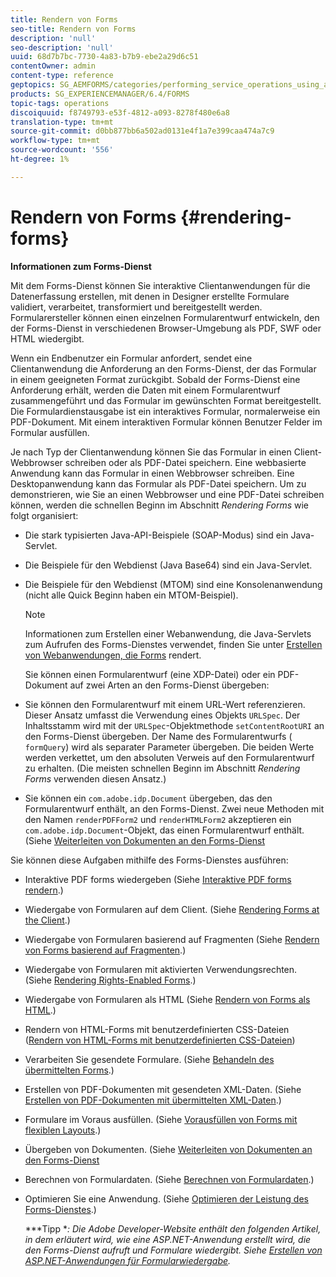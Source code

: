 ```yaml
---
title: Rendern von Forms
seo-title: Rendern von Forms
description: 'null'
seo-description: 'null'
uuid: 68d7b7bc-7730-4a83-b7b9-ebe2a29d6c51
contentOwner: admin
content-type: reference
geptopics: SG_AEMFORMS/categories/performing_service_operations_using_apis
products: SG_EXPERIENCEMANAGER/6.4/FORMS
topic-tags: operations
discoiquuid: f8749793-e53f-4812-a093-8278f480e6a8
translation-type: tm+mt
source-git-commit: d0bb877bb6a502ad0131e4f1a7e399caa474a7c9
workflow-type: tm+mt
source-wordcount: '556'
ht-degree: 1%

---
```



# Rendern von Forms {#rendering-forms}

**Informationen zum Forms-Dienst**

Mit dem Forms-Dienst können Sie interaktive Clientanwendungen für die Datenerfassung erstellen, mit denen in Designer erstellte Formulare validiert, verarbeitet, transformiert und bereitgestellt werden. Formularersteller können einen einzelnen Formularentwurf entwickeln, den der Forms-Dienst in verschiedenen Browser-Umgebung als PDF, SWF oder HTML wiedergibt.

Wenn ein Endbenutzer ein Formular anfordert, sendet eine Clientanwendung die Anforderung an den Forms-Dienst, der das Formular in einem geeigneten Format zurückgibt. Sobald der Forms-Dienst eine Anforderung erhält, werden die Daten mit einem Formularentwurf zusammengeführt und das Formular im gewünschten Format bereitgestellt. Die Formulardienstausgabe ist ein interaktives Formular, normalerweise ein PDF-Dokument. Mit einem interaktiven Formular können Benutzer Felder im Formular ausfüllen.

Je nach Typ der Clientanwendung können Sie das Formular in einen Client-Webbrowser schreiben oder als PDF-Datei speichern. Eine webbasierte Anwendung kann das Formular in einen Webbrowser schreiben. Eine Desktopanwendung kann das Formular als PDF-Datei speichern. Um zu demonstrieren, wie Sie an einen Webbrowser und eine PDF-Datei schreiben können, werden die schnellen Beginn im Abschnitt *Rendering Forms* wie folgt organisiert:

* Die stark typisierten Java-API-Beispiele (SOAP-Modus) sind ein Java-Servlet.
* Die Beispiele für den Webdienst (Java Base64) sind ein Java-Servlet.
* Die Beispiele für den Webdienst (MTOM) sind eine Konsolenanwendung (nicht alle Quick Beginn haben ein MTOM-Beispiel).

   >[!NOTE]
   >
   >Informationen zum Erstellen einer Webanwendung, die Java-Servlets zum Aufrufen des Forms-Dienstes verwendet, finden Sie unter [Erstellen von Webanwendungen, die Forms](/help/forms/developing/creating-web-applications-renders-forms.md) rendert.

   Sie können einen Formularentwurf (eine XDP-Datei) oder ein PDF-Dokument auf zwei Arten an den Forms-Dienst übergeben:

* Sie können den Formularentwurf mit einem URL-Wert referenzieren. Dieser Ansatz umfasst die Verwendung eines Objekts `URLSpec`. Der Inhaltsstamm wird mit der `URLSpec`-Objektmethode `setContentRootURI` an den Forms-Dienst übergeben. Der Name des Formularentwurfs ( `formQuery`) wird als separater Parameter übergeben. Die beiden Werte werden verkettet, um den absoluten Verweis auf den Formularentwurf zu erhalten. (Die meisten schnellen Beginn im Abschnitt *Rendering Forms* verwenden diesen Ansatz.)
* Sie können ein `com.adobe.idp.Document` übergeben, das den Formularentwurf enthält, an den Forms-Dienst. Zwei neue Methoden mit den Namen `renderPDFForm2` und `renderHTMLForm2` akzeptieren ein `com.adobe.idp.Document`-Objekt, das einen Formularentwurf enthält. (Siehe [Weiterleiten von Dokumenten an den Forms-Dienst](/help/forms/developing/passing-documents-forms-service.md)

Sie können diese Aufgaben mithilfe des Forms-Dienstes ausführen:

* Interaktive PDF forms wiedergeben (Siehe [Interaktive PDF forms rendern](/help/forms/developing/rendering-interactive-pdf-forms.md).)
* Wiedergabe von Formularen auf dem Client. (Siehe [Rendering Forms at the Client](/help/forms/developing/rendering-forms-client.md).)
* Wiedergabe von Formularen basierend auf Fragmenten (Siehe [Rendern von Forms basierend auf Fragmenten](/help/forms/developing/rendering-forms-based-fragments.md).)
* Wiedergabe von Formularen mit aktivierten Verwendungsrechten. (Siehe [Rendering Rights-Enabled Forms](/help/forms/developing/rendering-rights-enabled-forms.md).)
* Wiedergabe von Formularen als HTML (Siehe [Rendern von Forms als HTML](/help/forms/developing/rendering-forms-html.md).)
* Rendern von HTML-Forms mit benutzerdefinierten CSS-Dateien ([Rendern von HTML-Forms mit benutzerdefinierten CSS-Dateien](/help/forms/developing/rendering-html-forms-using-custom.md))
* Verarbeiten Sie gesendete Formulare. (Siehe [Behandeln des übermittelten Forms](/help/forms/developing/handling-submitted-forms.md).)
* Erstellen von PDF-Dokumenten mit gesendeten XML-Daten. (Siehe [Erstellen von PDF-Dokumenten mit übermittelten XML-Daten](/help/forms/developing/creating-pdf-documents-submitted-xml.md).)
* Formulare im Voraus ausfüllen. (Siehe [Vorausfüllen von Forms mit flexiblen Layouts](/help/forms/developing/prepopulating-forms-flowable-layouts.md).)
* Übergeben von Dokumenten. (Siehe [Weiterleiten von Dokumenten an den Forms-Dienst](/help/forms/developing/passing-documents-forms-service.md)
* Berechnen von Formulardaten. (Siehe [Berechnen von Formulardaten](/help/forms/developing/calculating-form-data.md).)
* Optimieren Sie eine Anwendung. (Siehe [Optimieren der Leistung des Forms-Dienstes](/help/forms/developing/optimizing-performance-forms-service.md).)

   ***Tipp **: Die Adobe Developer-Website enthält den folgenden Artikel, in dem erläutert wird, wie eine ASP.NET-Anwendung erstellt wird, die den Forms-Dienst aufruft und Formulare wiedergibt. Siehe [Erstellen von ASP.NET-Anwendungen für Formularwiedergabe](https://www.adobe.com/devnet/livecycle/articles/asp_net.html).*

